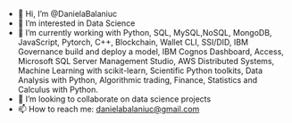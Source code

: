 - 👋 Hi, I’m @DanielaBalaniuc
- 👀 I’m interested in Data Science
- 🌱 I’m currently working with Python, SQL, MySQL,NoSQL, MongoDB, JavaScript, Pytorch, C++, Blockchain, Wallet CLI, SSI/DID, IBM Governance build and deploy a model, IBM Cognos Dashboard, Access, Microsoft SQL Server Management Studio, AWS Distributed Systems, Machine Learning with scikit-learn, Scientific Python toolkits, Data Analysis with Python, Algorithmic trading, Finance, Statistics and Calculus with Python.
- 💞️ I’m looking to collaborate on data science projects
- 📫 How to reach me: danielabalaniuc@gmail.com

<!---
DanielaBalaniuc/DanielaBalaniuc is a ✨ special ✨ repository because its `README.md` (this file) appears on your GitHub profile.
You can click the Preview link to take a look at your changes.
--->
